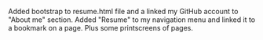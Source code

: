 Added  bootstrap to resume.html file and a linked my GitHub account to "About me" section. Added "Resume" to my navigation menu and linked it to a bookmark on a page. Plus some printscreens of pages.
